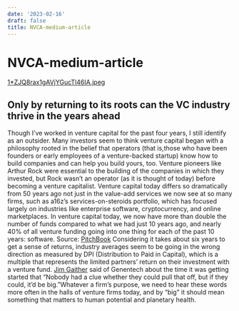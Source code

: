 ```yaml
---
date: '2023-02-16'
draft: false
title: NVCA-medium-article
---
```


# NVCA-medium-article

[1*ZJQ8rax1gAVjYGucTl46IA.jpeg](NVCA%20medium%20article%20c005e400a66b456db32e43e5b44b60c6/1ZJQ8rax1gAVjYGucTl46IA.jpeg)
## Only by returning to its roots can the VC industry thrive in the years ahead
Though I’ve worked in venture capital for the past four years, I still identify as an outsider.
Many investors seem to think venture capital began with a philosophy rooted in the belief that operators (that is,those who have been founders or early employees of a venture-backed startup) know how to build companies and can help you build yours, too.
Venture pioneers like Arthur Rock were essential to the building of the companies in which they invested, but Rock wasn’t an operator (as it is thought of today) before becoming a venture capitalist.
Venture capital today differs so dramatically from 50 years ago not just in the value-add services we now see at so many firms, such as a16z’s services-on-steroids portfolio, which has focused largely on industries like enterprise software, cryptocurrency, and online marketplaces.
In venture capital today, we now have more than double the number of funds compared to what we had just 10 years ago, and nearly 40% of all venture funding going into one thing for each of the past 10 years: software.
Source: [PitchBook](https://pitchbook.com/news/reports/q4-2019-pitchbook-nvca-venture-monitor)
Considering it takes about six years to get a sense of returns, industry averages seem to be going in the wrong direction as measured by DPI (Distribution to Paid in Capital), which is a multiple that represents the limited partners’ return on their investment with a venture fund.
[Jim Gaither](https://www.bloomberg.com/profile/person/1450512) said of Genentech about the time it was getting started that “Nobody had a clue whether they could pull that off, but if they could, it’d be big.”Whatever a firm’s purpose, we need to hear these words more often in the halls of venture firms today, and by “big” it should mean something that matters to human potential and planetary health.
